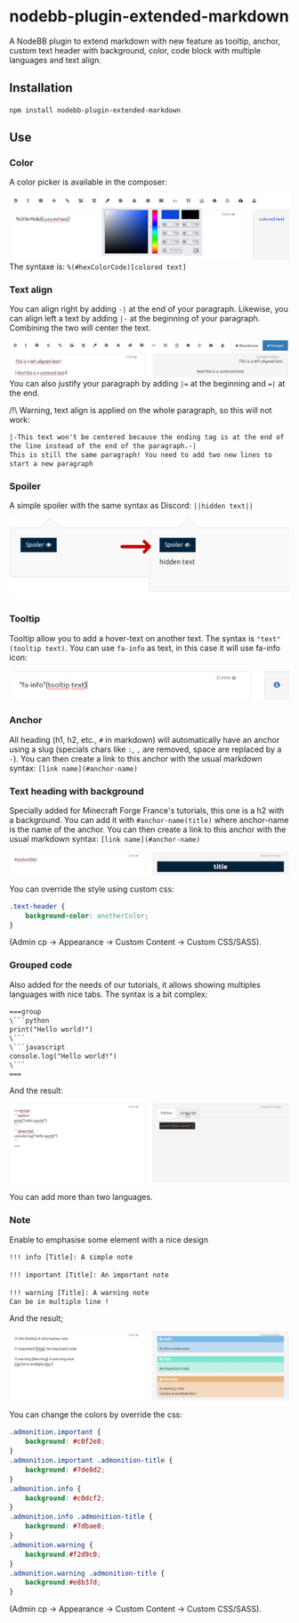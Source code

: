 # nodebb-plugin-extended-markdown
A NodeBB plugin to extend markdown with new feature as tooltip, anchor, custom text header with background, color, code block with multiple languages and text align.

## Installation
`npm install nodebb-plugin-extended-markdown`

## Use

### Color
A color picker is available in the composer:

![Color picker](demo/color.png?raw=true)
The syntaxe is:
`%(#hexColorCode)[colored text]`

### Text align
You can align right by adding `-|` at the end of your paragraph. Likewise, you can align left a text by adding `|-` at the beginning of your paragraph.
Combining the two will center the text.

![Align](demo/align.png?raw=true)
You can also justify your paragraph by adding `|=` at the beginning and `=|` at the end.

/!\ Warning, text align is applied on the whole paragraph, so this will not work:
``` 
|-This text won't be centered because the ending tag is at the end of the line instead of the end of the paragraph.-|
This is still the same paragraph! You need to add two new lines to start a new paragraph
```

### Spoiler

A simple spoiler with the same syntax as Discord:
`||hidden text||`

![Spoiler](demo/spoiler.png?raw=true)

### Tooltip
Tooltip allow you to add a hover-text on another text. The syntax is `°text°(tooltip text)`. You can use `fa-info` as text, in this case it will use fa-info icon:

![Tooltip](demo/tooltip.png?raw=true)

### Anchor
All heading (h1, h2, etc., `#` in markdown) will automatically have an anchor using a slug (specials chars like `:`, `,` are removed, space are replaced by a `-`).
You can then create a link to this anchor with the usual markdown syntax: `[link name](#anchor-name)`

### Text heading with background
Specially added for Minecraft Forge France's tutorials, this one is a h2 with a background. You can add it with `#anchor-name(title)` where anchor-name is the name of the anchor. You can then create a link to this anchor with the usual markdown syntax: `[link name](#anchor-name)`

![Heading with background](demo/heading.png?raw=true)

You can override the style using custom css:
```css
.text-header {
    background-color: anotherColor;
}
```
(Admin cp -> Appearance -> Custom Content -> Custom CSS/SASS).

### Grouped code
Also added for the needs of our tutorials, it allows showing multiples languages with nice tabs. The syntax is a bit complex:
```
===group
\```python
print("Hello world!")
\```
\```javascript
console.log("Hello world!")
\```
===
```
And the result:

![Grouped code](demo/groupedcode.gif?raw=true)

You can add more than two languages.

### Note

Enable to emphasise some element with a nice design 
```
!!! info [Title]: A simple note

!!! important [Title]: An important note

!!! warning [Title]: A warning note
Can be in multiple line !
```

And the result;

![Note](demo/note.png)

You can change the colors by override the css:
```css
.admonition.important { 
    background: #c0f2e8;
}
.admonition.important .admonition-title {
    background: #7de8d2;
}
.admonition.info { 
    background: #c0dcf2;
}
.admonition.info .admonition-title { 
    background: #7dbae8;
}
.admonition.warning { 
    background:#f2d9c0;
}
.admonition.warning .admonition-title {
    background:#e8b37d;
}
```
(Admin cp -> Appearance -> Custom Content -> Custom CSS/SASS).
